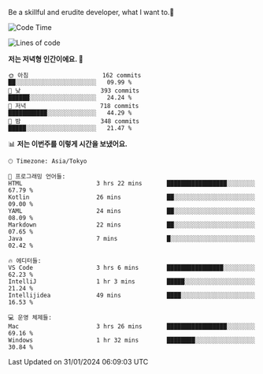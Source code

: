 Be a skillful and erudite developer, what I want to.👶

<!--START_SECTION:waka-->
![Code Time](http://img.shields.io/badge/Code%20Time-425%20hrs%2057%20mins-blue)

![Lines of code](https://img.shields.io/badge/%EC%A0%80%EB%8A%94%20%EC%97%AC%ED%83%9C%EA%B9%8C%EC%A7%80%20-756.1%20thousand%20%EC%A4%84%EC%9D%98%20%EC%BD%94%EB%93%9C%EB%A5%BC%20%EC%9E%91%EC%84%B1%ED%96%88%EC%96%B4%EC%9A%94.-blue)

**저는 저녁형 인간이에요. 🦉** 

```text
🌞 아침                     162 commits         ██░░░░░░░░░░░░░░░░░░░░░░░   09.99 % 
🌆 낮　                     393 commits         ██████░░░░░░░░░░░░░░░░░░░   24.24 % 
🌃 저녁                     718 commits         ███████████░░░░░░░░░░░░░░   44.29 % 
🌙 밤　                     348 commits         █████░░░░░░░░░░░░░░░░░░░░   21.47 % 
```


📊 **저는 이번주를 이렇게 시간을 보냈어요.** 

```text
🕑︎ Timezone: Asia/Tokyo

💬 프로그래밍 언어들: 
HTML                     3 hrs 22 mins       █████████████████░░░░░░░░   67.79 % 
Kotlin                   26 mins             ██░░░░░░░░░░░░░░░░░░░░░░░   09.00 % 
YAML                     24 mins             ██░░░░░░░░░░░░░░░░░░░░░░░   08.09 % 
Markdown                 22 mins             ██░░░░░░░░░░░░░░░░░░░░░░░   07.65 % 
Java                     7 mins              █░░░░░░░░░░░░░░░░░░░░░░░░   02.42 % 

🔥 에디터들: 
VS Code                  3 hrs 6 mins        ████████████████░░░░░░░░░   62.23 % 
IntelliJ                 1 hr 3 mins         █████░░░░░░░░░░░░░░░░░░░░   21.24 % 
Intellijidea             49 mins             ████░░░░░░░░░░░░░░░░░░░░░   16.53 % 

💻 운영 체제들: 
Mac                      3 hrs 26 mins       █████████████████░░░░░░░░   69.16 % 
Windows                  1 hr 32 mins        ████████░░░░░░░░░░░░░░░░░   30.84 % 
```


 Last Updated on 31/01/2024 06:09:03 UTC
<!--END_SECTION:waka-->
